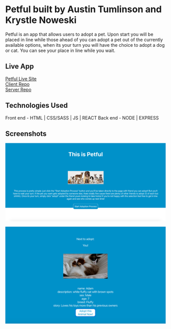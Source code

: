# Petful built by Austin Tumlinson and Krystle Noweski
Petful is an app that allows users to adopt a pet. Upon start you will be placed in line while those ahead of you can adopt a pet out of the currently available options, when its your turn you will have the choice to adopt a dog or cat.  You can see your place in line while you wait.

## Live App

[Petful Live Site](https://krys-aust-petful.herokuapp.com/)<br/>
[Client Repo](https://github.com/thinkful-ei-iguana/petfullll-client)<br/>
[Server Repo](https://github.com/thinkful-ei-iguana/petfulll-server)<br/>

## Technologies Used

Front end - HTML | CSS/SASS | JS | REACT
Back end - NODE | EXPRESS

## Screenshots

![Petful Home Page](https://github.com/thinkful-ei-iguana/petfullll-client/blob/master/src/Images/petful1.png?raw=true)

![Petful Start Page](https://github.com/thinkful-ei-iguana/petfullll-client/blob/master/src/Images/petful2.png?raw=true)